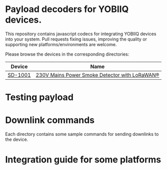 # Payload decoders for YOBIIQ devices.
This repository contains javascript codecs for integrating YOBIIQ devices into your system.
Pull requests fixing issues, improving the quality or supporting new platforms/environments are welcome.

Please browse the devices in the corresponding directories:

Device | Name
---|---
[SD-1001](SD-1001) | [230V Mains Power Smoke Detector with LoRaWAN&reg;](https://yobiiq.com/products/smoke-detector/)

# Testing payload

# Downlink commands
Each directory contains some sample commands for sending downlinks to the device.

# Integration guide for some platforms
